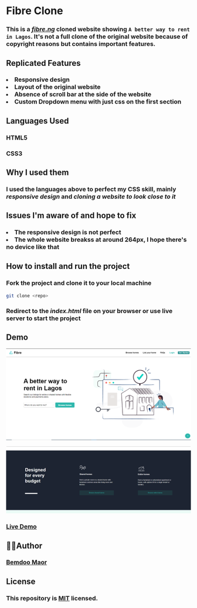 # Fibre Clone

### This is a _[fibre.ng](https://fibre.ng)_ cloned website showing `A better way to rent in Lagos`. It's not a full clone of the original website because of copyright reasons but contains important features.

## Replicated Features

<h3>
  <li>Responsive design</li>
  <li>Layout of the original website</li>
  <li>Absence of scroll bar at the side of the website</li>
  <li>Custom Dropdown menu with just css on the first section</li>
</h3>

## Languages Used

### HTML5

### CSS3

## Why I used them

### I used the languages above to perfect my **CSS** skill, mainly _responsive design_ and _cloning a website to look close to it_

## Issues I'm aware of and hope to fix

<h3>
  <li>The responsive design is not perfect</li>
  <li>The whole website breakss at around 264px, I hope there's no device like that</li>
</h3>

## How to install and run the project

### Fork the project and clone it to your local machine

```bash
git clone <repo>
```

### Redirect to the _index.html_ file on your browser or use live server to start the project

## Demo

![First Section](Img/sec1.png)

![Designed For Every Budget Section](Img/DesignedForEveryBudgetSec.png)

### **[Live Demo](https://bemdoom-fibre-clone.vercel.app)**

## 👨‍💻Author

### **[Bemdoo Maor](https://github.com/MaorBemdoo)**

## License

### This repository is **[MIT](LICENSE)** licensed.
